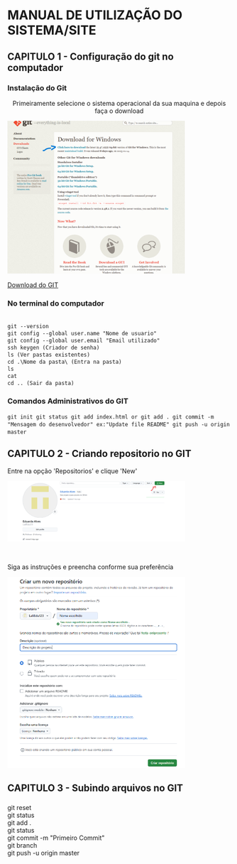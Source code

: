 
# MANUAL DE UTILIZAÇÃO DO SISTEMA/SITE
## CAPITULO 1 - Configuração do git no computador
### Instalação do Git
<p align="center">
Primeiramente selecione o sistema operacional da sua maquina e depois faça o download
<p><img src="Img/Captura de tela 2025-01-22 103825.png"  width="400"></p>
  <a href= "https://git-scm.com/downloads/win" 
  target="_blank">Download do GIT</a>
  </p>

### No terminal do computador
```

git --version
git config --global user.name "Nome de usuario"
git config --global user.email "Email utilizado"
ssh keygen (Criador de senha)
ls (Ver pastas existentes)
cd .\Nome da pasta\ (Entra na pasta)
ls
cat
cd .. (Sair da pasta)

```

### Comandos Administrativos do GIT

`
git init
git status
git add index.html or git add .
git commit -m "Mensagem do desenvolvedor" ex:"Update file README"
git push -u origin master
`

### 
## CAPITULO 2 - Criando repositorio no GIT
Entre na opção 'Repositorios' e clique 'New'
<p><img src="Img/Captura de tela 2025-01-22 112400.png" width="400"></p>

<br>

Siga as instruções e preencha conforme sua preferência
<p><img src="Img/Captura de tela 2025-01-22 112538.png" width="400"></p>



## CAPITULO 3 - Subindo arquivos no GIT
###

<dl>
 <dt>git reset</dt>
 <dt>git status</dt>
 <dt>git add .</dt>
 <dt>git status</dt>
 <dt>git commit -m "Primeiro Commit"</dt>
 <dt>git branch</dt>
 <dt>git push -u origin master</dt>
 <dtt</dt>
</dl>

###